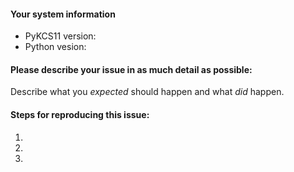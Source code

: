 #### Your system information

* PyKCS11 version:
* Python vesion:

#### Please describe your issue in as much detail as possible:
Describe what you _expected_ should happen and what _did_ happen.

#### Steps for reproducing this issue:

1. 
2. 
3. 
